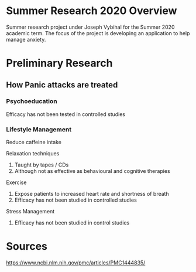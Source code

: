 # Summer Research 2020 Overview

Summer research project under Joseph Vybihal for the Summer 2020 academic term. The focus of the project is developing an application to help manage anxiety.

# Preliminary Research

## How Panic attacks are treated

### Psychoeducation

Efficacy has not been tested in controlled studies

### Lifestyle Management

Reduce caffeine intake

Relaxation techniques
1. Taught by tapes / CDs 
2. Although not as effective as behavioural and cognitive therapies

Exercise
1. Expose patients to increased heart rate and shortness of breath
2. Efficacy has not been studied in controlled studies

Stress Management
1. Efficacy has not been studied in control studies

# Sources 

https://www.ncbi.nlm.nih.gov/pmc/articles/PMC1444835/ 




